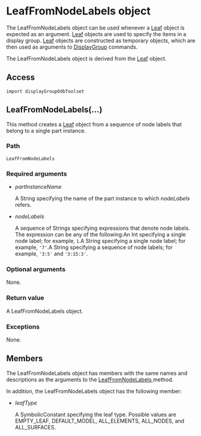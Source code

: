 # LeafFromNodeLabels object

The LeafFromNodeLabels object can be used whenever a [Leaf](https://help.3ds.com/2022/english/DSSIMULIA_Established/SIMACAEKERRefMap/simaker-c-leafpyc.htm?ContextScope=all) object is expected as an argument. [Leaf](https://help.3ds.com/2022/english/DSSIMULIA_Established/SIMACAEKERRefMap/simaker-c-leafpyc.htm?ContextScope=all) objects are used to specify the items in a display group. [Leaf](https://help.3ds.com/2022/english/DSSIMULIA_Established/SIMACAEKERRefMap/simaker-c-leafpyc.htm?ContextScope=all) objects are constructed as temporary objects, which are then used as arguments to [DisplayGroup](https://help.3ds.com/2022/english/DSSIMULIA_Established/SIMACAEKERRefMap/simaker-c-displaygrouppyc.htm?ContextScope=all) commands.

The LeafFromNodeLabels object is derived from the [Leaf](https://help.3ds.com/2022/english/DSSIMULIA_Established/SIMACAEKERRefMap/simaker-c-leafpyc.htm?ContextScope=all) object.

## Access

```
import displayGroupOdbToolset
```

## LeafFromNodeLabels(...)



This method creates a [Leaf](https://help.3ds.com/2022/english/DSSIMULIA_Established/SIMACAEKERRefMap/simaker-c-leafpyc.htm?ContextScope=all) object from a sequence of node labels that belong to a single part instance.



### Path

```
LeafFromNodeLabels
```

### Required arguments

- *partInstanceName*

  A String specifying the name of the part instance to which *nodeLabels* refers.

- *nodeLabels*

  A sequence of Strings specifying expressions that denote node labels. The expression can be any of the following:An Int specifying a single node label; for example, `1`.A String specifying a single node label; for example, `'7'`.A String specifying a sequence of node labels; for example, `'3:5'` and `'3:15:3'`.

### Optional arguments

None.

### Return value

A LeafFromNodeLabels object.

### Exceptions

None.



## Members

The LeafFromNodeLabels object has members with the same names and descriptions as the arguments to the [LeafFromNodeLabels ](https://help.3ds.com/2022/english/DSSIMULIA_Established/SIMACAEKERRefMap/simaker-c-leaffromnodelabelspyc.htm?ContextScope=all#simaker-leaffromnodelabelsleaffromnodelabelspyc)method.

In addition, the LeafFromNodeLabels object has the following member:

- *leafType*

  A SymbolicConstant specifying the leaf type. Possible values are EMPTY_LEAF, DEFAULT_MODEL, ALL_ELEMENTS, ALL_NODES, and ALL_SURFACES.